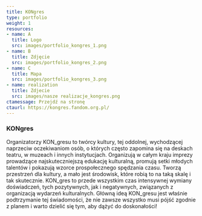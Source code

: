 ```yaml
---
title: KONgres
type: portfolio
weight: 1
resources:
- name: A
  title: Logo
  src: images/portfolio_kongres_1.png
- name: B
  title: Zdjęcie
  src: images/portfolio_kongres_2.png
- name: C
  title: Mapa
  src: images/portfolio_kongres_3.png
- name: realization
  title: Zdjecie
  src: images/nasze realizacje_kongres.png
ctamessage: Przejdź na stronę
ctaurl: https://kongres.fandom.org.pl/
---
```


### KONgres

Organizatorzy KON_gresu to twórcy kultury, tej oddolnej, wychodzącej naprzeciw oczekiwaniom osób, o których często zapomina się na deskach teatru, w muzeach i innych instytucjach. Organizują w całym kraju imprezy prowadzące najskuteczniejszą edukację kulturalną, promują setki młodych talentów i pokazują wzorce prospołecznego spędzania czasu. Tworzą przestrzeń dla kultury, a mało jest środowisk, które robią to na taką skalę i tak skutecznie. KON_gres to przede wszystkim czas intensywnej wymiany doświadczeń, tych pozytywnych, jak i negatywnych, związanych z organizacją wydarzeń kulturalnych. Główną ideą KON_gresu jest właśnie podtrzymanie tej świadomości, że nie zawsze wszystko musi pójść zgodnie z planem i warto dzielić się tym, aby dążyć do doskonałości!
